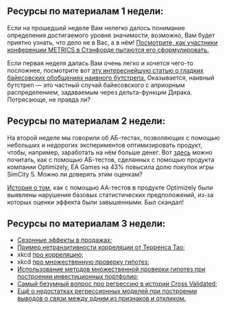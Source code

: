 ## Ресурсы по материалам 1 недели:

Если на прошедшей неделе Вам нелегко далось понимание определения достигаемого уровня значимости, возможно, Вам будет приятно узнать, что дело не в Вас, а в нём! [Посмотрите, как участники конференции METRICS в Стэнфорде пытаются его сформулировать.](http://53eig.ht/28IFLkF)

Если первая неделя далась Вам очень легко и хочется чего-то посложнее, посмотрите вот [эту интереснейшую статью о гладких байесовских обобщениях наивного бутстрепа.](http://bit.ly/28KolGA) Оказывается, наивный бутстреп — это частный случай байесовского с априорным распределением, задаваемым через дельта-функции Дирака. Потрясающе, не правда ли?

## Ресурсы по материалам 2 недели:

На второй неделе мы говорили об АБ-тестах, позволяющих с помощью небольших и недорогих экспериментов оптимизировать продукт, чтобы, например, заработать на нём больше денег. Вот [здесь](http://bit.ly/28Jdg4n) можно почитать, как с помощью АБ-тестов, сделанных с помощью продукта компании Optimizely, EA Games на 43% повысила долю покупок игры SimCity 5. Можно ли доверять этим оценкам?

[История о том](http://blog.sumall.com/journal/optimizely-got-me-fired.html), как с помощью АА-тестов в продукте Optimizely были выявлены нарушения базовых статистических предположений, из-за которых оценки эффекта были завышенными. Был скандал!

## Ресурсы по материалам 3 недели:

- [Сезонные эффекты в продажах](http://bit.ly/28Jae3i);
- [Пример нетранзитивности корреляции от Терренса Тао](http://bit.ly/28JcJoR);
- xkcd [про корреляцию](http://bit.ly/28J8rwn);
- xkcd [про множественную проверку гипотез](http://bit.ly/28JcU0V);
- [Использование методов множественной проверки гипотез при построении инвестиционных портфолио](http://bit.ly/28JbS2n);
- [Самый безумный вопрос про регрессию в истории Cross Validated](http://bit.ly/28IW7xR);
- [Ещё о недостатках регрессионных моделей при построении выводов о связи между одним из признаков и откликом.](http://bit.ly/28IYHOa)
